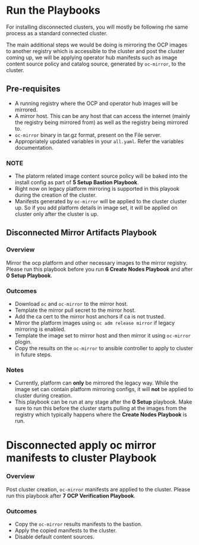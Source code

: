# Run the Playbooks
For installing disconnected clusters, you will mostly be following rhe same process as a standard connected cluster.

The main additional steps we would be doing is mirroring the OCP images to another registry which is accessible to
the cluster and post the cluster coming up, we will be applying operator hub manifests such as image content source
policy and catalog source, generated by `oc-mirror`, to the cluster.
## Pre-requisites
* A running registry where the OCP and operator hub images will be mirrored.
* A mirror host. This can be any host that can access the internet (mainly the registry being mirrored from) as well as the registry being mirrored to.
* `oc-mirror` binary in tar.gz format, present on the File server.
* Appropriately updated variables in your `all.yaml`. Refer the variables documentation.
### NOTE 
* The platorm related image content source policy will be baked into the install config as part of **5 Setup Bastion Playbook**. 
* Right now on legacy platform mirroring is supported in this playook during the creation of the cluster. 
* Manifests generated by `oc-mirror` will be applied to the cluster cluster up. So if you add platform details in image set, it
  will be applied on cluster only after the cluster is up.

## Disconnected Mirror Artifacts Playbook
### Overview
Mirror the ocp platform and other necessary images to the mirror registry. Please run this playbook before you run **6 Create Nodes Playbook** and after
**0 Setup Playbook**.
### Outcomes
* Download `oc` and `oc-mirror` to the mirror host.
* Template the mirror pull secret to the mirror host.
* Add the ca cert to the mirror host anchors if ca is not trusted.
* Mirror the platform images using `oc adm release mirror` if legacy mirroring is enabled.
* Template the image set to mirror host and then mirror it using `oc-mirror` plogin.
* Copy the results on the `oc-mirror` to ansible controller to apply to cluster in future steps.
### Notes
* Currently, platform can **only** be mirrored the legacy way. While the image set can contain platform mirroring configs, it will **not** be applied to cluster during creation. 
* This playbook can be run at any stage after the **0 Setup** playbook. Make sure to run this before the cluster starts pulling at the images from the registry 
  which typically happens where the **Create Nodes Playbook** is run.

# Disconnected apply oc mirror manifests to cluster Playbook
### Overview
Post cluster creation, `oc-mirror` manifests are applied to the cluster. Please run this playbook after **7 OCP Verification Playbook**.
### Outcomes
* Copy the `oc-mirror` results manifests to the bastion.
* Apply the copied manifests to the cluster.
* Disable default content sources.
